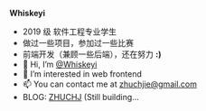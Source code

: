 **Whiskeyi**
- 2019 级 软件工程专业学生  
- 做过一些项目，参加过一些比赛  
- 前端开发（兼顾一些后端），还在努力  **:)**
- 👋 Hi, I’m [@Whiskeyi](https://github.com/Whiskeyi)
- 👀 I’m interested in web frontend
- 📫 You can contact me at [zhuchjie@gmail.com](mailto:zhuchjie@gmail.com)
- BLOG: [ZHUCHJ](https://zhuchj.com/) (Still building...
